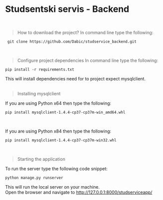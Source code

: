 # **Studsentski servis - Backend**
<br>

>How to download the project?
In command line type the following:
```
 git clone https://github.com/Dabic/studservice_backend.git
 ```
 <br>
 
>Configure project dependencies
In command line type the following:
```
pip install -r requirements.txt
```

This will install dependencies need for to project expect mysqlclient.
<br>
<br>
>Installing mysqlclient

If you are using Python x64 then type the following:
```
pip install mysqlclient-1.4.4-cp37-cp37m-win_amd64.whl
```
<br>

If you are using Python x84 then type the following:
```
pip install mysqlclient-1.4.4-cp37-cp37m-win32.whl
```
<br>

>Starting the application

To run the server type the following code snippet:
```
python manage.py runserver
```
This will run the local server on your machine.<br>
Open the browser and navigate to http://127.0.0.1:8000/studserviceapp/
